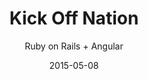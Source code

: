 ---
title: Kick Off Nation
subtitle: Ruby on Rails + Angular
layout: default
modal-id: 2
date: 2015-05-08
img: kickoffnation1.png
thumbnail: kickoffnation-thumbnail.png
alt: kickoffnation
project-date: May 2016
client: Kick Off Nation
category: Web Development
description: Kickoffnation is an indian start up revolutionizing sports in India. The app has many different applications i.e. customer facing, organzier app etc. Tech stack involves Ruby on Rails, AngularjS & Sass.
status: Past

---